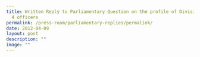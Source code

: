 ```yaml
---
title: Written Reply to Parliamentary Question on the profile of Division 3 and
  4 officers
permalink: /press-room/parliamentary-replies/permalink/
date: 2012-04-09
layout: post
description: ""
image: ""
---
```

